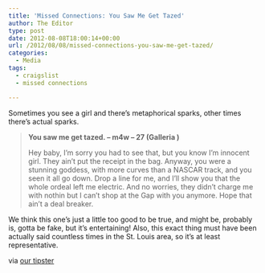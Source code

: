 ```yaml
---
title: 'Missed Connections: You Saw Me Get Tazed'
author: The Editor
type: post
date: 2012-08-08T18:00:14+00:00
url: /2012/08/08/missed-connections-you-saw-me-get-tazed/
categories:
  - Media
tags:
  - craigslist
  - missed connections

---
```

Sometimes you see a girl and there&#8217;s metaphorical sparks, other times there&#8217;s actual sparks.

> **You saw me get tazed. &#8211; m4w &#8211; 27 (Galleria )**
> 
> Hey baby, I&#8217;m sorry you had to see that, but you know I&#8217;m innocent girl. They ain&#8217;t put the receipt in the bag. Anyway, you were a stunning goddess, with more curves than a NASCAR track, and you seen it all go down. Drop a line for me, and I&#8217;ll show you that the whole ordeal left me electric. And no worries, they didn&#8217;t charge me with nothin but I can&#8217;t shop at the Gap with you anymore. Hope that ain&#8217;t a deal breaker.

We think this one&#8217;s just a little too good to be true, and might be, probably is, gotta be fake, but it&#8217;s entertaining! Also, this exact thing must have been actually said countless times in the St. Louis area, so it&#8217;s at least representative.

via <a href="/tips" target="_blank">our tipster</a>

<p style="text-align: center;">
  <a href="http://media.punchingkitty.com/wordpress/2012/08/craigslist_tazed.jpg"><img class="aligncenter  wp-image-14318" title="craigslist_tazed" src="http://media.punchingkitty.com/wordpress/2012/08/craigslist_tazed.jpg?filter=resize&w=550" alt="" /></a>
</p>

&nbsp;